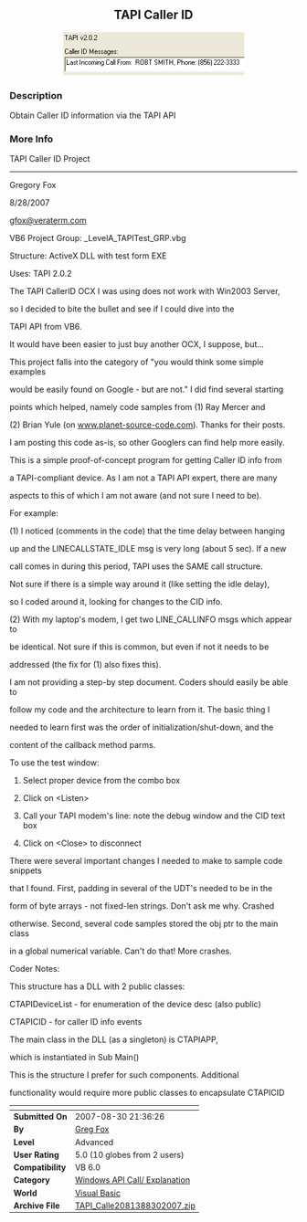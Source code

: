 ﻿<div align="center">

## TAPI Caller ID

<img src="PIC2007830228222051.gif">
</div>

### Description

Obtain Caller ID information via the TAPI API
 
### More Info
 
TAPI Caller ID Project

----

Gregory Fox

8/28/2007

gfox@veraterm.com

VB6 Project Group: _LevelA_TAPITest_GRP.vbg

Structure: ActiveX DLL with test form EXE

Uses: TAPI 2.0.2

The TAPI CallerID OCX I was using does not work with Win2003 Server,

so I decided to bite the bullet and see if I could dive into the

TAPI API from VB6.

It would have been easier to just buy another OCX, I suppose, but...

This project falls into the category of "you would think some simple examples

would be easily found on Google - but are not." I did find several starting

points which helped, namely code samples from (1) Ray Mercer and

(2) Brian Yule (on www.planet-source-code.com). Thanks for their posts.

I am posting this code as-is, so other Googlers can find help more easily.

This is a simple proof-of-concept program for getting Caller ID info from

a TAPI-compliant device. As I am not a TAPI API expert, there are many

aspects to this of which I am not aware (and not sure I need to be).

For example:

(1) I noticed (comments in the code) that the time delay between hanging

up and the LINECALLSTATE_IDLE msg is very long (about 5 sec). If a new

call comes in during this period, TAPI uses the SAME call structure.

Not sure if there is a simple way around it (like setting the idle delay),

so I coded around it, looking for changes to the CID info.

(2) With my laptop's modem, I get two LINE_CALLINFO msgs which appear to

be identical. Not sure if this is common, but even if not it needs to be

addressed (the fix for (1) also fixes this).

I am not providing a step-by step document. Coders should easily be able to

follow my code and the architecture to learn from it. The basic thing I

needed to learn first was the order of initialization/shut-down, and the

content of the callback method parms.

To use the test window:

1. Select proper device from the combo box

2. Click on &lt;Listen&gt;

3. Call your TAPI modem's line: note the debug window and the CID text box

4. Click on &lt;Close&gt; to disconnect

There were several important changes I needed to make to sample code snippets

that I found. First, padding in several of the UDT's needed to be in the

form of byte arrays - not fixed-len strings. Don't ask me why. Crashed

otherwise. Second, several code samples stored the obj ptr to the main class

in a global numerical variable. Can't do that! More crashes.

Coder Notes:

This structure has a DLL with 2 public classes:

CTAPIDeviceList - for enumeration of the device desc (also public)

CTAPICID - for caller ID info events

The main class in the DLL (as a singleton) is CTAPIAPP,

which is instantiated in Sub Main()

This is the structure I prefer for such components. Additional

functionality would require more public classes to encapsulate CTAPICID


<span>             |<span>
---                |---
**Submitted On**   |2007-08-30 21:36:26
**By**             |[Greg Fox](https://github.com/Planet-Source-Code/PSCIndex/blob/master/ByAuthor/greg-fox.md)
**Level**          |Advanced
**User Rating**    |5.0 (10 globes from 2 users)
**Compatibility**  |VB 6\.0
**Category**       |[Windows API Call/ Explanation](https://github.com/Planet-Source-Code/PSCIndex/blob/master/ByCategory/windows-api-call-explanation__1-39.md)
**World**          |[Visual Basic](https://github.com/Planet-Source-Code/PSCIndex/blob/master/ByWorld/visual-basic.md)
**Archive File**   |[TAPI\_Calle2081388302007\.zip](https://github.com/Planet-Source-Code/greg-fox-tapi-caller-id__1-69231/archive/master.zip)








